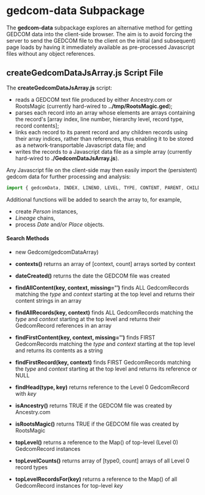 # **gedcom-data** Subpackage

The **gedcom-data** subpackage explores an alternative method for getting GEDCOM data into the client-side browser.  The aim is to avoid forcing the server to send the GEDCOM file to the client on the initial (and subsequent) page loads by having it immediately available as pre-processed Javascript files without any object references.

## **createGedcomDataJsArray.js** Script File

The **createGedcomDataJsArray.js** script:
- reads a GEDCOM text file produced by either Ancestry.com or RootsMagic (currently hard-wired to **../tmp/RootsMagic.ged**);
- parses each record into an array whose elements are arrays containing the record's [array index, line number, hierarchy level, record type, record contents];
- links each record to its parent record and any children records using their array indices, rather than references, thus enabling it to be stored as a network-transportable Javascript data file; and
- writes the records to a Javascript data file as a simple array (currently hard-wired to **./GedcomDataJsArray.js**).

Any Javascript file on the client-side may then easily import the (persistent) gedcom data for further processing and analysis:
```js
import { gedcomData, INDEX, LINENO, LEVEL, TYPE, CONTENT, PARENT, CHILDREN } from './gedcomData.js'
```

Additional functions will be added to search the array to, for example,
- create *Person* instances,
- *Lineage* chains,
- process *Date* and/or *Place* objects.


#### Search Methods

- new Gedcom(gedcomDataArray)

- **contexts()** returns an array of [context, count] arrays sorted by context

- **dateCreated()** returns the date the GEDCOM file was created

- **findAllContent(key, context, missing='')** finds ALL GedcomRecords matching the *type* and *context* starting at the top level and returns their content strings in an array

- **findAllRecords(key, context)** finds ALL GedcomRecords matching the *type* and *context* starting at the top level and returns their GedcomRecord references in an array

- **findFirstContent(key, context, missing='')** finds FIRST GedcomRecords matching the *type* and *context* starting at the top level and returns its contents as a string

- **findFirstRecord(key, context)** finds FIRST GedcomRecords matching the *type* and *context* starting at the top level and returns its reference or NULL

- **findHead(type, key)** returns reference to the Level 0 GedcomRecord with *key*

- **isAncestry()** returns TRUE if the GEDCOM file was created by Ancestry.com

- **isRootsMagic()** returns TRUE if the GEDCOM file was created by RootsMagic

- **topLevel()** returns a reference to the Map() of top-level (Level 0) GedcomRecord instances

- **topLevelCounts()** returns array of [type0, count] arrays of all Level 0 record types

- **topLevelRecordsFor(key)** returns a reference to the Map() of all GedcomRecord instances for top-level *key*
